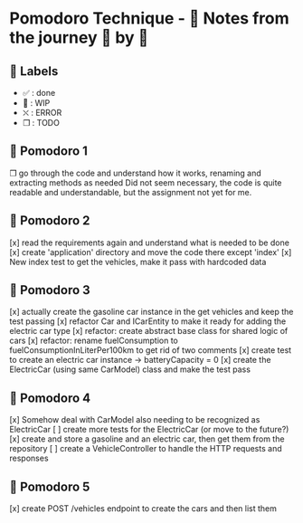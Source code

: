 # Pomodoro Technique - :notebook: Notes from the journey :tomato: by :tomato:

## :bookmark: Labels

- ✅ : done
- 🚧 : WIP
- ⛌ : ERROR
- ❒ : TODO

## 🍅 Pomodoro 1

❒ go through the code and understand how it works, renaming and extracting methods as needed
Did not seem necessary, the code is quite readable and understandable, but the assignment not yet for me.

## 🍅 Pomodoro 2

[x] read the requirements again and understand what is needed to be done
[x] create 'application' directory and move the code there except 'index'
[x] New index test to get the vehicles, make it pass with hardcoded data

## 🍅 Pomodoro 3

[x] actually create the gasoline car instance in the get vehicles and keep the test passing
[x] refactor Car and ICarEntity to make it ready for adding the electric car type
[x] refactor: create abstract base class for shared logic of cars
[x] refactor: rename fuelConsumption to fuelConsumptionInLiterPer100km to get rid of two comments
[x] create test to create an electric car instance -> batteryCapacity = 0
[x] create the ElectricCar (using same CarModel) class and make the test pass

## 🍅 Pomodoro 4

[x] Somehow deal with CarModel also needing to be recognized as ElectricCar
[ ] create more tests for the ElectricCar (or move to the future?)
[x] create and store a gasoline and an electric car, then get them from the repository
[ ] create a VehicleController to handle the HTTP requests and responses

## 🍅 Pomodoro 5

[x] create POST /vehicles endpoint to create the cars and then list them